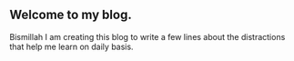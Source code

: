 ## Welcome to my blog.

Bismillah
I am creating this blog to write a few lines about the distractions that help me learn on daily basis.

